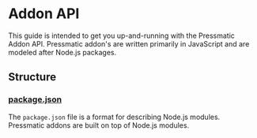 # Addon API

This guide is intended to get you up-and-running with the Pressmatic Addon API. Pressmatic addon's are written primarily in JavaScript and are modeled after Node.js packages.


## Structure


### [package.json](addon_manifest.md)


The ```package.json``` file is a format for describing Node.js modules. Pressmatic addons are built on top of Node.js modules.